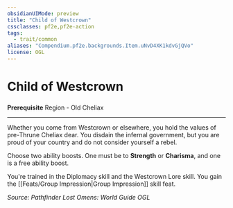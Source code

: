 ```yaml
---
obsidianUIMode: preview
title: "Child of Westcrown"
cssclasses: pf2e,pf2e-action
tags:
  - trait/common
aliases: "Compendium.pf2e.backgrounds.Item.uNvD4XK1kdvGjQVo"
license: OGL
---
```

# Child of Westcrown

### 






**Prerequisite** Region - Old Cheliax

* * *

Whether you come from Westcrown or elsewhere, you hold the values of pre-Thrune Cheliax dear. You disdain the infernal government, but you are proud of your country and do not consider yourself a rebel.

Choose two ability boosts. One must be to **Strength** or **Charisma**, and one is a free ability boost.

You're trained in the Diplomacy skill and the Westcrown Lore skill. You gain the [[Feats/Group Impression|Group Impression]] skill feat.

*Source: Pathfinder Lost Omens: World Guide*
*OGL*